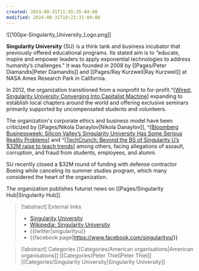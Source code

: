```yaml
---
created: 2024-08-31T11:45:35-04:00
modified: 2024-08-31T19:21:31-04:00
---
```

![[100px-Singularity_University_Logo.png]]

**Singularity University** (SU) is a think tank and business incubator that previously offered educational programs. Its stated aim is to “educate, inspire and empower leaders to apply exponential technologies to address humanity’s challenges." It was founded in 2008 by [[Pages/Peter Diamandis|Peter Diamandis]] and [[Pages/Ray Kurzweil|Ray Kurzweil]] at NASA Ames Research Park in California.

In 2012, the organization transitioned from a nonprofit to for-profit.^[[Wired: Singularity University Converging Into Capitalist Machine](https://www.wired.com/2012/07/singularity-u/)] expanding to establish local chapters around the world and offering exclusive seminars primarily supported by uncompensated students and volunteers.

The organization's corporate ethics and business model have been criticized by [[Pages/Nikola Danaylov|Nikola Danaylov]], ^[[Bloomberg Businessweek: Silicon Valley’s Singularity University Has Some Serious Reality Problems](https://www.bloomberg.com/news/articles/2018-02-15/silicon-valley-s-singularity-university-has-some-serious-reality-problems)] and ^[[TechCrunch: Beyond the BS of Singularity U’s $32M raise to teach trends](https://techcrunch.com/2018/02/15/singularity-university/)] among others, facing allegations of assault, corruption, and fraud from students, employees, and alumni.

SU recently closed a $32M round of funding with defense contractor Boeing while canceling its summer studies program, which many considered the heart of the organization.

The organization publishes futurist news on [[Pages/Singularity Hub|Singularity Hub]].

> [!abstract] External links
> - [Singularity University](http://singularityu.org/)
> - [Wikipedia: Singularity University](https://en.wikipedia.org/wiki/Singularity_University)
> - {{twitter|singularityu}}
> - {{facebook page|https://www.facebook.com/singularityu/}}

> [!abstract] Categories
> [[Categories/American organisations|American organisations]] [[Categories/Peter Thiel|Peter Thiel]] [[Categories/Singularity University|Singularity University]]
